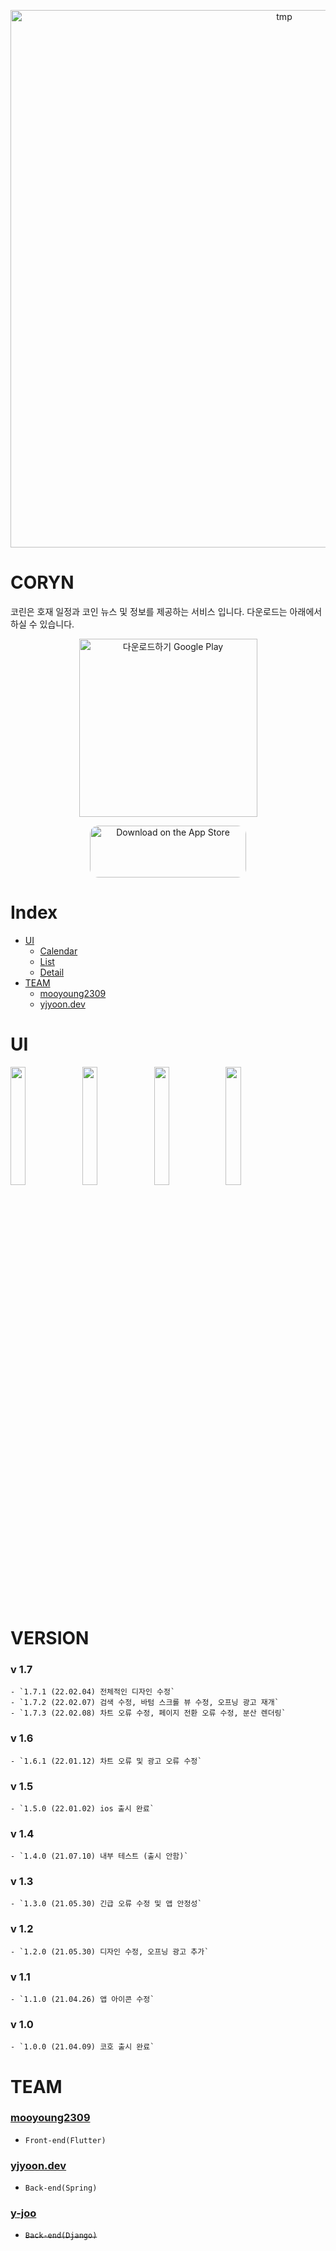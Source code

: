 <p align="center">
<img width="860" alt="tmp" src="https://user-images.githubusercontent.com/77970826/153161377-e22befe9-d977-4a66-8813-24a6f0965e30.png">
</p>

# CORYN
코린은 호재 일정과 코인 뉴스 및 정보를 제공하는 서비스 입니다.
다운로드는 아래에서 하실 수 있습니다.

<p align="center">
<a href='https://play.google.com/store/apps/details?id=com.O2Apps.coho&hl=ko&gl=US&pcampaignid=pcampaignidMKT-Other-global-all-co-prtnr-py-PartBadge-Mar2515-1' ><img alt='다운로드하기 Google Play' src='https://play.google.com/intl/en_us/badges/static/images/badges/ko_badge_web_generic.png' width='285px' /></a>
</p>
<p align="center">
<a href="https://apps.apple.com/us/app/%EC%BD%94%EB%A6%B0/id1602890591?itsct=apps_box_badge&amp;itscg=30200" style="display: inline-block; overflow: hidden; border-radius: 13px; width: 250px; height: 83px;"><img src="https://tools.applemediaservices.com/api/badges/download-on-the-app-store/black/en-us?size=250x83&amp;releaseDate=1641254400&h=ddfff0c3bd61d9f88f53494b401881d3" alt="Download on the App Store" style="border-radius: 13px; width: 250px; height: 83px;"></a>
</p>

# Index

- [UI](#ui)
  * [Calendar](#calendar)
  * [List](#list)
  * [Detail](#detail)
- [TEAM](#team)
    + [mooyoung2309](https://github.com/mooyoung2309)
    + [yjyoon.dev](https://github.com/yjyoon-dev)

# UI
<p align="left">
<img width="22%" src="https://user-images.githubusercontent.com/77970826/153333954-9213d6e8-3412-4bb7-a15d-c7810b4963ba.png">
<img width="22%" src="https://user-images.githubusercontent.com/77970826/153333965-104de04c-eef3-45e4-8177-56a24f6d9758.png">
<img width="22%" src="https://user-images.githubusercontent.com/77970826/153333969-6bd5f6aa-b140-497a-909d-25f4f3e8cddf.png">
<img width="22%" src="https://user-images.githubusercontent.com/77970826/153333971-39743d29-7389-4fb2-b2a8-cdab193dec34.png">
</p>

# VERSION
### v 1.7 
    - `1.7.1 (22.02.04) 전체적인 디자인 수정`
    - `1.7.2 (22.02.07) 검색 수정, 바텀 스크롤 뷰 수정, 오프닝 광고 재개`
    - `1.7.3 (22.02.08) 차트 오류 수정, 페이지 전환 오류 수정, 분산 렌더링`
### v 1.6
    - `1.6.1 (22.01.12) 차트 오류 및 광고 오류 수정`
### v 1.5
    - `1.5.0 (22.01.02) ios 출시 완료`
### v 1.4
    - `1.4.0 (21.07.10) 내부 테스트 (출시 안함)`
### v 1.3
    - `1.3.0 (21.05.30) 긴급 오류 수정 및 앱 안정성`
### v 1.2
    - `1.2.0 (21.05.30) 디자인 수정, 오프닝 광고 추가`
### v 1.1
    - `1.1.0 (21.04.26) 앱 아이콘 수정`
### v 1.0
    - `1.0.0 (21.04.09) 코호 출시 완료`

# TEAM

### [mooyoung2309](https://github.com/mooyoung2309)
- `Front-end(Flutter)`

### [yjyoon.dev](https://github.com/yjyoon-dev)
- `Back-end(Spring)`

### [y-joo](https://github.com/Y-Joo)
- ~~`Back-end(Django)`~~